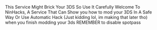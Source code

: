 This Service Might Brick Your 3DS So Use It Carefully
Welcome To NinHacks, A Service That Can Show you how to mod your 3DS In A Safe Way
Or Use Automatic Hack (Just kidding lol, im making that later tho)
when you finish modding your 3ds REMEMBER to disable spotpass
